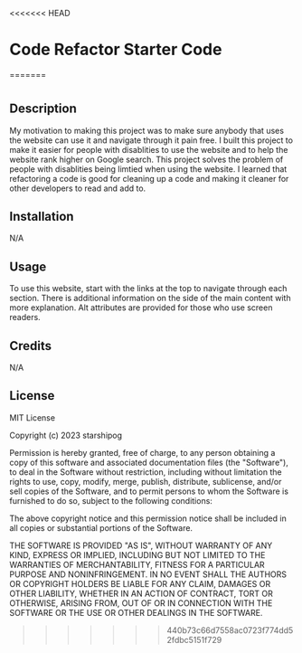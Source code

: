 <<<<<<< HEAD
# Code Refactor Starter Code
=======
# <Marketing Site Update>

## Description

My motivation to making this project was to make sure anybody that uses the website can use it and navigate through it pain free. I built this project to make it easier for people with disablities to use the website and to help the website rank higher on Google search. This project solves the problem of people with disablities being limtied when using the website. I learned that refactoring a code is good for cleaning up a code and making it cleaner for other developers to read and add to.

## Installation

N/A

## Usage

To use this website, start with the links at the top to navigate through each section. There is additional information on the side of the main content with more explanation. Alt attributes are provided for those who use screen readers.

## Credits

N/A

## License

MIT License

Copyright (c) 2023 starshipog

Permission is hereby granted, free of charge, to any person obtaining a copy
of this software and associated documentation files (the "Software"), to deal
in the Software without restriction, including without limitation the rights
to use, copy, modify, merge, publish, distribute, sublicense, and/or sell
copies of the Software, and to permit persons to whom the Software is
furnished to do so, subject to the following conditions:

The above copyright notice and this permission notice shall be included in all
copies or substantial portions of the Software.

THE SOFTWARE IS PROVIDED "AS IS", WITHOUT WARRANTY OF ANY KIND, EXPRESS OR
IMPLIED, INCLUDING BUT NOT LIMITED TO THE WARRANTIES OF MERCHANTABILITY,
FITNESS FOR A PARTICULAR PURPOSE AND NONINFRINGEMENT. IN NO EVENT SHALL THE
AUTHORS OR COPYRIGHT HOLDERS BE LIABLE FOR ANY CLAIM, DAMAGES OR OTHER
LIABILITY, WHETHER IN AN ACTION OF CONTRACT, TORT OR OTHERWISE, ARISING FROM,
OUT OF OR IN CONNECTION WITH THE SOFTWARE OR THE USE OR OTHER DEALINGS IN THE
SOFTWARE.
>>>>>>> 440b73c66d7558ac0723f774dd52fdbc5151f729
